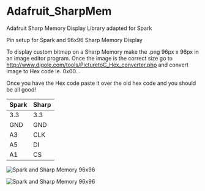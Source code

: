 Adafruit_SharpMem
=================

Adafruit Sharp Memory Display Library adapted for Spark

Pin setup for Spark and 96x96 Sharp Memory Display

To display custom bitmap on a Sharp Memory make the .png 96px x 96px in an image editor program. Once the image is the correct size go to http://www.digole.com/tools/PicturetoC_Hex_converter.php and convert image to Hex code ie. 0x00...

Once you have the Hex code paste it over the old hex code and you should be all good!


Spark         | Sharp
------------- | -------------
3.3           | 3.3
GND           | GND
A3            | CLK
A5            | DI
A1            | CS

![Spark and Sharp Memory 96x96](https://raw.githubusercontent.com/dplumly/Dustins-Words/gh-pages/readme_img/Dustins%20Words%20SharpMem.jpg)

![Spark and Sharp Memory 96x96](https://raw.githubusercontent.com/dplumly/Dustins-Words/gh-pages/readme_img/SharpMem.jpg)
